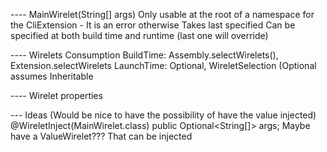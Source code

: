 ---- MainWirelet(String[] args)
Only usable at the root of a namespace for the CliExtension - It is an error otherwise
Takes last specified
Can be specified at both build time and runtime (last one will override)


---- Wirelets Consumption
BuildTime: Assembly.selectWirelets(), Extension.selectWirelets
LaunchTime: Optional<XWirelet>, WireletSelection<XWirelet>   (Optional assumes Inheritable


---- Wirelet properties



--- Ideas
  (Would be nice to have the possibility of have the value injected) @WireletInject(MainWirelet.class) public Optional<String[]> args;
  Maybe have a ValueWirelet??? That can be injected
